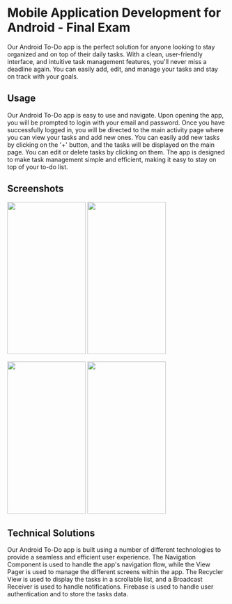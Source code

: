 # Mobile Application Development for Android - Final Exam

Our Android To-Do app is the perfect solution for anyone looking to stay organized and on top of their daily tasks. With a clean, user-friendly interface, and intuitive task management features, you'll never miss a deadline again. You can easily add, edit, and manage your tasks and stay on track with your goals.

## Usage

Our Android To-Do app is easy to use and navigate. Upon opening the app, you will be prompted to login with your email and password. Once you have successfully logged in, you will be directed to the main activity page where you can view your tasks and add new ones. You can easily add new tasks by clicking on the '+' button, and the tasks will be displayed on the main page. You can edit or delete tasks by clicking on them. The app is designed to make task management simple and efficient, making it easy to stay on top of your to-do list.

## Screenshots

<p float="left">
  <img src="https://user-images.githubusercontent.com/73469185/214656994-519c47c0-7aea-4702-8190-be1aa0ab401a.jpg" width="180" height="350">
  <img src="https://user-images.githubusercontent.com/73469185/214657288-78afb489-30de-4fc5-a150-eef83429d914.jpg" width="180" height="350">
</p>
<p float="left">
  <img src="https://user-images.githubusercontent.com/73469185/214657347-a6c273ee-926d-492e-8c4a-675dfd2aa7e0.jpg" width="180" height="350">
  <img src="https://user-images.githubusercontent.com/73469185/214657423-cef183bb-bb31-4b30-ac5e-bc98f7fd5021.jpg" width="180" height="350">
</p>

## Technical Solutions

Our Android To-Do app is built using a number of different technologies to provide a seamless and efficient user experience. The Navigation Component is used to handle the app's navigation flow, while the View Pager is used to manage the different screens within the app. The Recycler View is used to display the tasks in a scrollable list, and a Broadcast Receiver is used to handle notifications. Firebase is used to handle user authentication and to store the tasks data.
